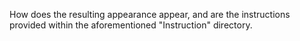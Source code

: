 How does the resulting appearance appear, and are the instructions provided within the aforementioned "Instruction" directory. 
